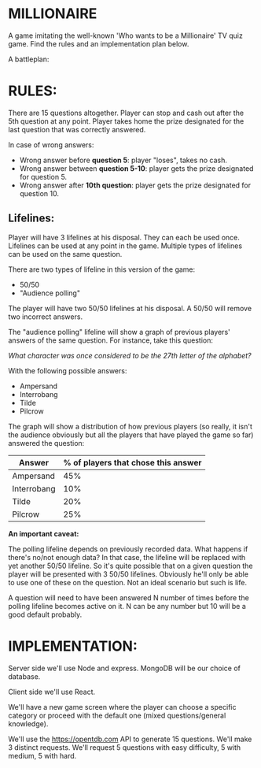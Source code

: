 # MILLIONAIRE

A game imitating the well-known 'Who wants to be a Millionaire' TV quiz game. Find the rules and an implementation plan below.

A battleplan:

# RULES:
There are 15 questions altogether. Player can stop and cash out after the 5th question at any point. Player takes home the prize designated for the last question that was correctly answered.

In case of wrong answers:

* Wrong answer before **question 5**: player "loses", takes no cash.
* Wrong answer between **question 5-10**: player gets the prize designated for question 5.
* Wrong answer after **10th question**: player gets the prize designated for question 10.

## Lifelines:
Player will have 3 lifelines at his disposal. They can each be used once. Lifelines can be used at any point in the game. Multiple types of lifelines can be used on the same question.

There are two types of lifeline in this version of the game:

* 50/50
* "Audience polling"

The player will have two 50/50 lifelines at his disposal. A 50/50 will remove two incorrect answers.

The "audience polling" lifeline will show a graph of previous players' answers of the same question. For instance, take this question:

*What character was once considered to be the 27th letter of the alphabet?*

With the following possible answers:

* Ampersand
* Interrobang
* Tilde
* Pilcrow

The graph will show a distribution of how previous players (so really, it isn't the audience obviously but all the players that have played the game so far) answered the question:

| Answer        | % of players that chose this answer |
| ------------- | ------------- |
| Ampersand     | 45%  |
| Interrobang   | 10%  |
| Tilde         | 20%  |
| Pilcrow       | 25%  |

**An important caveat:**

The polling lifeline depends on previously recorded data. What happens if there's no/not enough data? In that case, the lifeline will be replaced with yet another 50/50 lifeline. So it's quite possible that on a given question the player will be presented with 3 50/50 lifelines. Obviously he'll only be able to use one of these on the question. Not an ideal scenario but such is life.

A question will need to have been answered N number of times before the polling lifeline becomes active on it. N can be any number but 10 will be a good default probably.

# IMPLEMENTATION:

Server side we'll use Node and express. MongoDB will be our choice of database.

Client side we'll use React.

We'll have a new game screen where the player can choose a specific category or proceed with the default one (mixed questions/general knowledge).

We'll use the https://opentdb.com API to generate 15 questions. We'll make 3 distinct requests. We'll request 5 questions with easy difficulty, 5 with medium, 5 with hard.